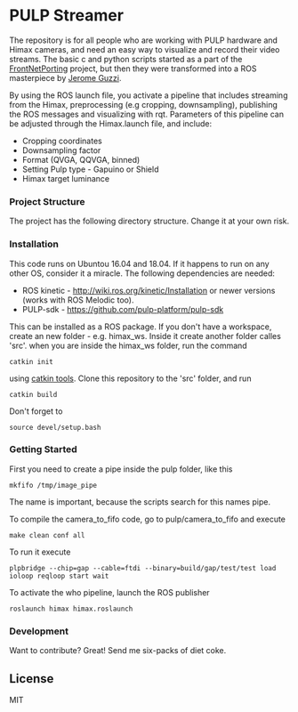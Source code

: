 # PULP Streamer

The repository is for all people who are working with PULP hardware and Himax cameras, and need an easy way to visualize and record their video streams. The basic c and python scripts started as a part of the [FrontNetPorting](https://github.com/FullMetalNicky/FrontNetPorting) project, but then they were transformed into a ROS masterpiece by [Jerome Guzzi](https://github.com/jeguzzi).

By using the ROS launch file, you activate a pipeline that includes streaming from the Himax, preprocessing (e.g cropping, downsampling), publishing the ROS messages and visualizing with rqt. 
Parameters of this pipeline can be adjusted through the Himax.launch file, and include:
* Cropping coordinates
* Downsampling factor 
* Format (QVGA, QQVGA, binned)
* Setting Pulp type - Gapuino or Shield 
* Himax target luminance 

### Project Structure
The project has the following directory structure. Change it at your own risk.

### Installation
This code runs on Ubuntou 16.04 and 18.04. If it happens to run on any other OS, consider it a miracle.
The following dependencies are needed:

* ROS kinetic - http://wiki.ros.org/kinetic/Installation or newer versions (works with ROS Melodic too).
* PULP-sdk - https://github.com/pulp-platform/pulp-sdk


This can be installed as a ROS package. If you don't have a workspace, create an new folder - e.g. himax_ws. Inside it create another folder calles 'src'. when you are inside the himax_ws folder, run the command
```
catkin init
```
using [catkin tools](https://catkin-tools.readthedocs.io/en/latest/verbs/catkin_init.html). Clone this repository to the 'src' folder, and run  
```
catkin build
```
Don't forget to 
```
source devel/setup.bash
```

### Getting Started
First you need to create a pipe inside the pulp folder, like this
```
mkfifo /tmp/image_pipe
```
The name is important, because the scripts search for this names pipe.  

To compile the camera_to_fifo code, go to pulp/camera_to_fifo and execute
```
make clean conf all
```

To run it execute
```
plpbridge --chip=gap --cable=ftdi --binary=build/gap/test/test load ioloop reqloop start wait
```
To activate the who pipeline, launch the ROS publisher
```
roslaunch himax himax.roslaunch
```

### Development

Want to contribute? Great!
Send me six-packs of diet coke.

License
----

MIT
